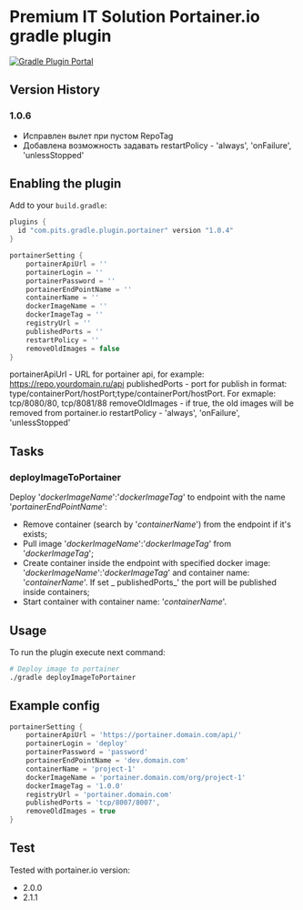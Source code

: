 # Premium IT Solution Portainer.io gradle plugin

[![Gradle Plugin Portal](https://img.shields.io/badge/Plugin_Portal-v1.0.6-green.svg)](https://plugins.gradle.org/plugin/com.pits.gradle.plugin.portainer)

## Version History

### 1.0.6

- Исправлен вылет при пустом RepoTag
- Добавлена возможность задавать restartPolicy - 'always', 'onFailure', 'unlessStopped'

## Enabling the plugin

Add to your `build.gradle`:

```gradle
plugins {
  id "com.pits.gradle.plugin.portainer" version "1.0.4"
}

portainerSetting {
    portainerApiUrl = ''
    portainerLogin = ''
    portainerPassword = ''
    portainerEndPointName = ''
    containerName = ''
    dockerImageName = ''
    dockerImageTag = ''
    registryUrl = ''
    publishedPorts = ''
    restartPolicy = ''
    removeOldImages = false
}
```

portainerApiUrl - URL for portainer api, for example: https://repo.yourdomain.ru/api
publishedPorts - port for publish in format: type/containerPort/hostPort;type/containerPort/hostPort. For exmaple: tcp/8080/80, tcp/8081/88 removeOldImages - if
true, the old images will be removed from portainer.io restartPolicy - 'always', 'onFailure', 'unlessStopped'

## Tasks

### deployImageToPortainer

Deploy '_dockerImageName_':'_dockerImageTag_' to endpoint with the name '_portainerEndPointName_':

- Remove container (search by '_containerName_') from the endpoint if it's exists;
- Pull image '_dockerImageName_':'_dockerImageTag_' from '_dockerImageTag_';
- Create container inside the endpoint with specified docker image: '_dockerImageName_':'_dockerImageTag_' and container name: '_containerName_'. If set _
  publishedPorts_' the port will be published inside containers;
- Start container with container name: '_containerName_'.

## Usage

To run the plugin execute next command:

```sh
# Deploy image to portainer
./gradle deployImageToPortainer
```

## Example config

```gradle
portainerSetting {
    portainerApiUrl = 'https://portainer.domain.com/api/'
    portainerLogin = 'deploy'
    portainerPassword = 'password'
    portainerEndPointName = 'dev.domain.com'
    containerName = 'project-1'
    dockerImageName = 'portainer.domain.com/org/project-1'
    dockerImageTag = '1.0.0'
    registryUrl = 'portainer.domain.com'
    publishedPorts = 'tcp/8007/8007',
    removeOldImages = true
}
```

## Test
Tested with portainer.io version:

- 2.0.0
- 2.1.1